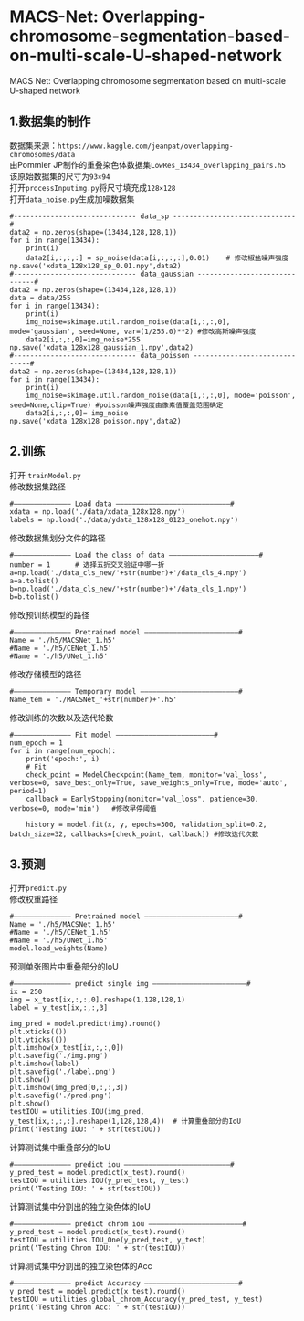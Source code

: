# MACS-Net: Overlapping-chromosome-segmentation-based-on-multi-scale-U-shaped-network
MACS Net: Overlapping chromosome segmentation based on multi-scale U-shaped network

## 1.数据集的制作
数据集来源：```https://www.kaggle.com/jeanpat/overlapping-chromosomes/data```  
由Pommier JP制作的重叠染色体数据集```LowRes_13434_overlapping_pairs.h5```  
该原始数据集的尺寸为```93×94```  
打开```processInputimg.py```将尺寸填充成```128×128```  
打开```data_noise.py```生成加噪数据集  
```
#------------------------------ data_sp ------------------------------#  
data2 = np.zeros(shape=(13434,128,128,1))
for i in range(13434):
    print(i)
    data2[i,:,:,:] = sp_noise(data[i,:,:,:],0.01)    # 修改椒盐噪声强度
np.save('xdata_128x128_sp_0.01.npy',data2)
#------------------------------ data_gaussian ------------------------------#  
data2 = np.zeros(shape=(13434,128,128,1))
data = data/255
for i in range(13434):
    print(i)
    img_noise=skimage.util.random_noise(data[i,:,:,0], mode='gaussian', seed=None, var=(1/255.0)**2) #修改高斯噪声强度
    data2[i,:,:,0]=img_noise*255 
np.save('xdata_128x128_gaussian_1.npy',data2)
#------------------------------ data_poisson ------------------------------# 
data2 = np.zeros(shape=(13434,128,128,1))
for i in range(13434):
    print(i)
    img_noise=skimage.util.random_noise(data[i,:,:,0], mode='poisson', seed=None,clip=True) #poisson噪声强度由像素值覆盖范围确定
    data2[i,:,:,0]= img_noise
np.save('xdata_128x128_poisson.npy',data2)
```

## 2.训练  
打开 `trainModel.py`   
修改数据集路径  
```
#—————————————— Load data ————————————————————————————#  
xdata = np.load('./data/xdata_128x128.npy')  
labels = np.load('./data/ydata_128x128_0123_onehot.npy')  
```  
修改数据集划分文件的路径  
```
#—————————————— Load the class of data ——————————————————————#  
number = 1      # 选择五折交叉验证中哪一折
a=np.load('./data_cls_new/'+str(number)+'/data_cls_4.npy')            
a=a.tolist()
b=np.load('./data_cls_new/'+str(number)+'/data_cls_1.npy')                 
b=b.tolist()
```
修改预训练模型的路径  
```
#—————————————— Pretrained model ———————————————————————#  
Name = './h5/MACSNet_1.h5'                                      
#Name = './h5/CENet_1.h5'
#Name = './h5/UNet_1.h5'
```

修改存储模型的路径  
```
#—————————————— Temporary model ————————————————————————#  
Name_tem = './MACSNet_'+str(number)+'.h5'  
```

修改训练的次数以及迭代轮数
```
#—————————————— Fit model ————————————————————————#  
num_epoch = 1                                                                                                                                     
for i in range(num_epoch):
    print('epoch:', i)
    # Fit
    check_point = ModelCheckpoint(Name_tem, monitor='val_loss', verbose=0, save_best_only=True, save_weights_only=True, mode='auto', period=1)  
    callback = EarlyStopping(monitor="val_loss", patience=30, verbose=0, mode='min')   #修改早停阈值
    
    history = model.fit(x, y, epochs=300, validation_split=0.2, batch_size=32, callbacks=[check_point, callback]) #修改迭代次数
```

## 3.预测
打开`predict.py`  
修改权重路径  
```
#—————————————— Pretrained model ———————————————————————#  
Name = './h5/MACSNet_1.h5'                                      
#Name = './h5/CENet_1.h5'
#Name = './h5/UNet_1.h5'  
model.load_weights(Name)   
```

预测单张图片中重叠部分的IoU  
```
#—————————————— predict single img ———————————————————————#  
ix = 250    
img = x_test[ix,:,:,0].reshape(1,128,128,1)
label = y_test[ix,:,:,3]

img_pred = model.predict(img).round()
plt.xticks(())
plt.yticks(())
plt.imshow(x_test[ix,:,:,0])
plt.savefig('./img.png')
plt.imshow(label)
plt.savefig('./label.png')
plt.show()
plt.imshow(img_pred[0,:,:,3])
plt.savefig('./pred.png')
plt.show()
testIOU = utilities.IOU(img_pred, y_test[ix,:,:,:].reshape(1,128,128,4))  # 计算重叠部分的IoU
print('Testing IOU: ' + str(testIOU))
```
计算测试集中重叠部分的IoU  
```
#—————————————— predict iou ——————————————————————————#  
y_pred_test = model.predict(x_test).round()
testIOU = utilities.IOU(y_pred_test, y_test)
print('Testing IOU: ' + str(testIOU))
```

计算测试集中分割出的独立染色体的IoU  
```
#—————————————— predict chrom iou ———————————————————————#  
y_pred_test = model.predict(x_test).round()
testIOU = utilities.IOU_One(y_pred_test, y_test)
print('Testing Chrom IOU: ' + str(testIOU))
```
计算测试集中分割出的独立染色体的Acc  
```
#—————————————— predict Accuracy ———————————————————————#  
y_pred_test = model.predict(x_test).round()
testIOU = utilities.global_chrom_Accuracy(y_pred_test, y_test)
print('Testing Chrom Acc: ' + str(testIOU))
```

